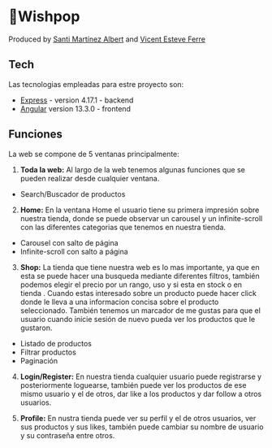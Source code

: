 # 🔸Wishpop

Produced by [Santi Martínez Albert](https://github.com/santimaal) and [Vicent Esteve Ferre](https://github.com/Vicent29)

## Tech

Las tecnologias empleadas para estre proyecto son:

- [Express](https://expressjs.com/es/) - version 4.17.1 - backend
- [Angular](https://angular.io/) version 13.3.0 - frontend

## Funciones

La web se compone de 5 ventanas principalmente:


1. __Toda la web:__ 
Al largo de la web tenemos algunas funciones que se pueden realizar desde cualquier ventana.
  * Search/Buscador de productos

2. __Home:__ 
En la ventana Home el usuario tiene su primera impresión sobre nuestra tienda, donde se puede observar un carousel y un infinite-scroll con las diferentes categorias que tenemos en nuestra tienda.
  * Carousel con salto de página
  * Infinite-scroll con salto a página

3. __Shop:__ 
La tienda que tiene nuestra web es lo mas importante, ya que en esta se puede hacer una busqueda mediante diferentes filtros, también podemos elegir el precio por un rango, uso y si esta en stock o en tienda . Cuando estas interesado sobre un producto puede hacer click donde le lleva a una informacion concisa sobre el producto seleccionado. También tenemos un marcador de me gustas para que el usuario cuando inicie sesión de nuevo pueda ver los productos que le gustaron.
  * Listado de productos
  * Filtrar productos
  * Paginación

4. __Login/Register:__
En nuestra tienda cualquier usuario puede registrarse y posteriormente loguearse, también puede ver los productos de ese mismo usuario y el de otros, dar like a los productos y dar follow a otros usuarios.

5. __Profile:__
En nustra tienda puede ver su perfil y el de otros usuarios, ver sus productos y sus likes, también puede cambiar su nombre de usuario y su contraseña entre otros.

<!-- 
And of course Santi's snake itself is open source with a [public repository](https://github.com/santimaal/snakejs)
 on GitHub.

## Installation

Santi's snake requires [Node.js](https://nodejs.org/) v10+ to run.

Install the dependencies and devDependencies and start the server.

```s
npm install
npm run dev
```

> Note: if the backend isn't running, u can't do the login/register

[//]: # (These are reference links used in the body of this note and get stripped out when the markdown processor does its job. There is no need to format nicely because it shouldn't be seen. Thanks SO - http://stackoverflow.com/questions/4823468/store-comments-in-markdown-syntax) -->

